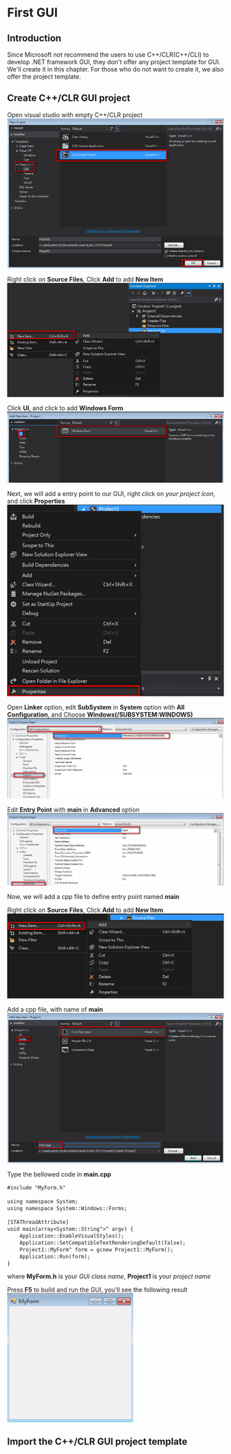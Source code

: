 # First GUI
[Chocolately]: https://chocolatey.org/
## Introduction

Since Microsoft not recommend the users to use C++/CLR(C++/CLI) to develop .NET framework GUI, they don't offer any project template for GUI. We'll create it in this chapter. For those who do not want to create it, we also offer the project template.

## Create C++/CLR GUI project

Open visual studio with empty C++/CLR project
![CreateProject](/doc/Ch1/img/1-2-1.jpg)

Right click on **Source Files**, Click **Add** to add **New Item**
![AddNewItem](/doc/Ch1/img/1-2-2.jpg)

Click **UI**, and click to add **Windows Form**
![AddWinForm](/doc/Ch1/img/1-2-3.jpg)


Next, we will add a entry point to our GUI, right click on *your project icon*, and click **Properties**
![ClickProps](/doc/Ch1/img/1-2-4.jpg)

Open **Linker** option, edit **SubSystem** in **System** option with **All Configuration**, and Choose **Windows(/SUBSYSTEM:WINDOWS)**
![SubSystem](/doc/Ch1/img/1-2-5.jpg)

Edit **Entry Point** with **main** in **Advanced** option
![EntryPoint](/doc/Ch1/img/1-2-6.jpg)

Now, we will add a cpp file to define entry point named **main**

Right click on **Source Files**, Click **Add** to add **New Item**
![AddNewItem2](/doc/Ch1/img/1-2-7.jpg)

Add a cpp file, with name of **main**
![CppMain](/doc/Ch1/img/1-2-8.jpg)

Type the bellowed code in **main.cpp**
    
    #include "MyForm.h"
    
    using namespace System;
    using namespace System::Windows::Forms;
    
    [STAThreadAttribute]
    void main(array<System::String^>^ argv) {
        Application::EnableVisualStyles();
        Application::SetCompatibleTextRenderingDefault(false);
        Project1::MyForm^ form = gcnew Project1::MyForm();
        Application::Run(form);
    }

where **MyForm.h** is your *GUI class name*, **Project1** is your *project name*
    
Press **F5** to build and run the GUI, you'll see the following result
![WinForm](/doc/Ch1/img/1-2-9.jpg)

## Import the C++/CLR GUI project template




